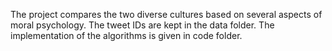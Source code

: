 The project compares the two diverse cultures based on several aspects of moral psychology.
The tweet IDs are kept in the data folder.
The implementation of the algorithms is given in code folder.